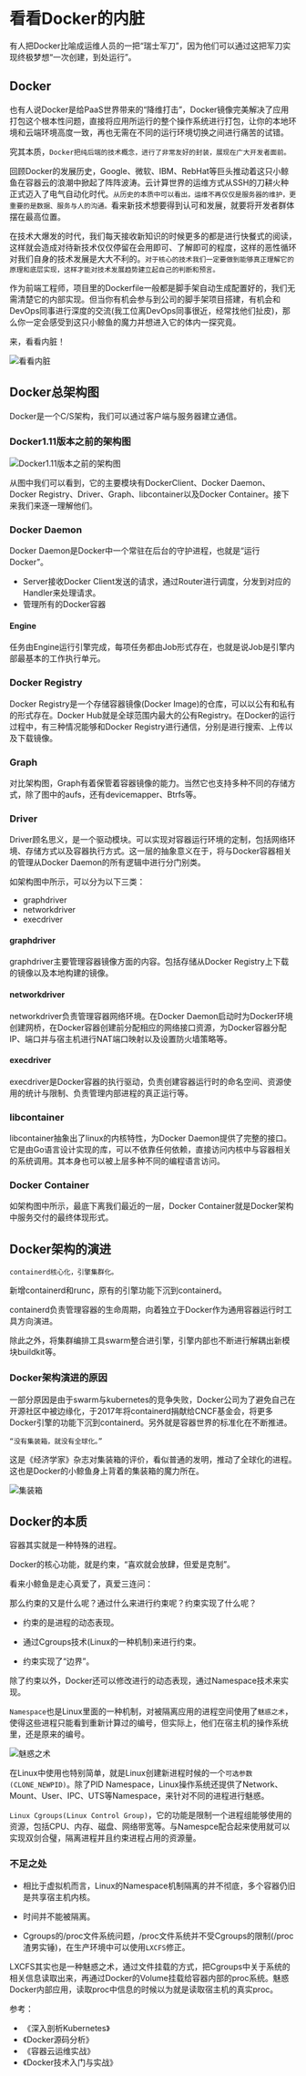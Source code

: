 
# 看看Docker的内脏

有人把Docker比喻成运维人员的一把“瑞士军刀”，因为他们可以通过这把军刀实现终极梦想“一次创建，到处运行”。


## Docker

也有人说Docker是给PaaS世界带来的“降维打击”，Docker镜像完美解决了应用打包这个根本性问题，直接将应用所运行的整个操作系统进行打包，让你的本地环境和云端环境高度一致，再也无需在不同的运行环境切换之间进行痛苦的试错。

究其本质，`Docker把纯后端的技术概念，进行了非常友好的封装，展现在广大开发者面前。`

回顾Docker的发展历史，Google、微软、IBM、RebHat等巨头推动着这只小鲸鱼在容器云的浪潮中掀起了阵阵波涛。云计算世界的运维方式从SSH的刀耕火种正式迈入了电气自动化时代。`从历史的本质中可以看出，运维不再仅仅是服务器的维护，更重要的是数据、服务与人的沟通。`看来新技术想要得到认可和发展，就要将开发者群体摆在最高位置。

在技术大爆发的时代，我们每天接收新知识的时候更多的都是进行快餐式的阅读，这样就会造成对待新技术仅仅停留在会用即可、了解即可的程度，这样的恶性循环对我们自身的技术发展是大大不利的。`对于核心的技术我们一定要做到能够真正理解它的原理和底层实现，这样才能对技术发展趋势建立起自己的判断和预言。`


作为前端工程师，项目里的Dockerfile一般都是脚手架自动生成配置好的，我们无需清楚它的内部实现。但当你有机会参与到公司的脚手架项目搭建，有机会和DevOps同事进行深度的交流(我工位离DevOps同事很近，经常找他们扯皮)，那么你一定会感受到这只小鲸鱼的魔力并想进入它的体内一探究竟。

来，看看内脏！

![看看内脏](/images/docker/docker0.png)

## Docker总架构图

Docker是一个C/S架构，我们可以通过客户端与服务器建立通信。

### Docker1.11版本之前的架构图


![Docker1.11版本之前的架构图](/images/docker/docker1.png)


从图中我们可以看到，它的主要模块有DockerClient、Docker Daemon、Docker Registry、Driver、Graph、libcontainer以及Docker Container。接下来我们来逐一理解他们。

### Docker Daemon
Docker Daemon是Docker中一个常驻在后台的守护进程，也就是“运行Docker”。

- Server接收Docker Client发送的请求，通过Router进行调度，分发到对应的Handler来处理请求。
- 管理所有的Docker容器

#### Engine
任务由Engine运行引擎完成，每项任务都由Job形式存在，也就是说Job是引擎内部最基本的工作执行单元。

### Docker Registry
Docker Registry是一个存储容器镜像(Docker Image)的仓库，可以以公有和私有的形式存在。Docker Hub就是全球范围内最大的公有Registry。在Docker的运行过程中，有三种情况能够和Docker Registry进行通信，分别是进行搜索、上传以及下载镜像。

### Graph
对比架构图，Graph有着保管着容器镜像的能力。当然它也支持多种不同的存储方式，除了图中的aufs，还有devicemapper、Btrfs等。

### Driver
Driver顾名思义，是一个驱动模块。可以实现对容器运行环境的定制，包括网络环境、存储方式以及容器执行方式。这一层的抽象意义在于，将与Docker容器相关的管理从Docker Daemon的所有逻辑中进行分门别类。

如架构图中所示，可以分为以下三类：

- graphdriver
- networkdriver
- execdriver

#### graphdriver
graphdriver主要管理容器镜像方面的内容。包括存储从Docker Registry上下载的镜像以及本地构建的镜像。

#### networkdriver
networkdriver负责管理容器网络环境。在Docker Daemon启动时为Docker环境创建网桥，在Docker容器创建前分配相应的网络接口资源，为Docker容器分配IP、端口并与宿主机进行NAT端口映射以及设置防火墙策略等。

#### execdriver
execdriver是Docker容器的执行驱动，负责创建容器运行时的命名空间、资源使用的统计与限制、负责管理内部进程的真正运行等。

### libcontainer
libcontainer抽象出了linux的内核特性，为Docker Daemon提供了完整的接口。
它是由Go语言设计实现的库，可以不依靠任何依赖，直接访问内核中与容器相关的系统调用。其本身也可以被上层多种不同的编程语言访问。

### Docker Container
如架构图中所示，最底下离我们最近的一层，Docker Container就是Docker架构中服务交付的最终体现形式。

## Docker架构的演进

`containerd核心化，引擎集群化。`

新增containerd和runc，原有的引擎功能下沉到containerd。

containerd负责管理容器的生命周期，向着独立于Docker作为通用容器运行时工具方向演进。

除此之外，将集群编排工具swarm整合进引擎，引擎内部也不断进行解耦出新模块buildkit等。

### Docker架构演进的原因

一部分原因是由于swarm与kubernetes的竞争失败，Docker公司为了避免自己在开源社区中被边缘化，于2017年将containerd捐献给CNCF基金会，将更多Docker引擎的功能下沉到containerd。另外就是容器世界的标准化在不断推进。

`“没有集装箱，就没有全球化。”`

这是《经济学家》杂志对集装箱的评价，看似普通的发明，推动了全球化的进程。这也是Docker的小鲸鱼身上背着的集装箱的魔力所在。

![集装箱](/images/docker/docker2.png)

## Docker的本质


容器其实就是一种特殊的进程。

Docker的核心功能，就是约束，“喜欢就会放肆，但爱是克制”。

看来小鲸鱼是走心真爱了，真爱三连问：

那么约束的又是什么呢？通过什么来进行约束呢？约束实现了什么呢？

- 约束的是进程的动态表现。

- 通过Cgroups技术(Linux的一种机制)来进行约束。

- 约束实现了“边界”。

除了约束以外，Docker还可以修改进行的动态表现，通过Namespace技术来实现。

`Namespace`也是Linux里面的一种机制，对被隔离应用的进程空间使用了`魅惑之术`，使得这些进程只能看到重新计算过的编号，但实际上，他们在宿主机的操作系统里，还是原来的编号。

![魅惑之术](/images/docker/docker3.png)

在Linux中使用也特别简单，就是Linux创建新进程时候的一个`可选参数(CLONE_NEWPID)`。除了PID Namespace，Linux操作系统还提供了Network、Mount、User、IPC、UTS等Namespace，来针对不同的进程进行魅惑。

`Linux Cgroups(Linux Control Group)`，它的功能是限制一个进程组能够使用的资源，包括CPU、内存、磁盘、网络带宽等。与Namespce配合起来使用就可以实现双剑合璧，隔离进程并且约束进程占用的资源量。

### 不足之处

- 相比于虚拟机而言，Linux的Namespace机制隔离的并不彻底，多个容器仍旧是共享宿主机内核。

- 时间并不能被隔离。

- Cgroups的/proc文件系统问题，/proc文件系统并不受Cgroups的限制(/proc渣男实锤)，在生产环境中可以使用`LXCFS`修正。

LXCFS其实也是一种魅惑之术，通过文件挂载的方式，把Cgroups中关于系统的相关信息读取出来，再通过Docker的Volume挂载给容器内部的proc系统。魅惑Docker内部应用，读取proc中信息的时候以为就是读取宿主机的真实proc。

参考：

- 《深入剖析Kubernetes》
- 《Docker源码分析》
- 《容器云运维实战》
- 《Docker技术入门与实战》






